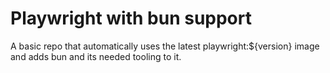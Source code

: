 # Playwright with bun support

A basic repo that automatically uses the latest playwright:${version} image and adds bun and its needed tooling to it.
